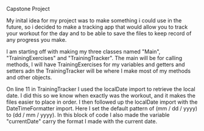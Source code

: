 Capstone Project

My inital idea for my project was to make something i could use in the future, so i decided to make a tracking app that
would allow you to track your workout for the day and to be able to save the files to keep record of any progress you make.

I am starting off with making my three classes named "Main", "TrainingExercises" and "TrainingTracker". The main
will be for calling methods, I will have TrainingExercises for my variables and getters and setters adn the
TrainingTracker will be where I make most of my methods and other objects.

On line 11 in TrainingTracker I used the localDate import to retrieve the local date. I did this so we know when
exactly was the workout, and it makes the files easier to place in order. I then followed up the localDate import
with the DateTimeFormatter import. Here I set the default pattern of (mm / dd / yyyy) to (dd / mm / yyyy).
In this block of code I also made the variable "currentDate" carry the format I made with the current date.